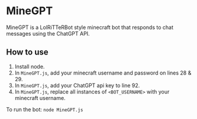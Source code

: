 # MineGPT
MineGPT is a LolRiTTeRBot style minecraft bot that responds to chat messages using the ChatGPT API. 

## How to use

1. Install node.
2. In `MineGPT.js`, add your minecraft username and password on lines 28 & 29.
3. In `MineGPT.js`, add your ChatGPT api key to line 92.
4. In `MineGPT.js`, replace all instances of `<BOT_USERNAME>` with your minecraft username.

To run the bot: `node MineGPT.js`